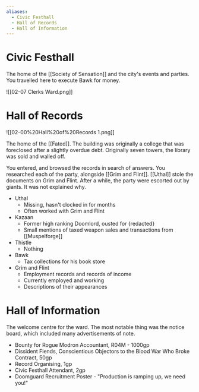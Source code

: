 ```yaml
---
aliases:
  - Civic Festhall
  - Hall of Records
  - Hall of Information
---
```

# Civic Festhall
The home of the [[Society of Sensation]] and the city's events and parties. You travelled here to execute Bawk for money.

![[02-07 Clerks Ward.png]]
# Hall of Records

![[02-00%20Hall%20of%20Records 1.png]]

The home of the [[Fated]]. The building was originally a college that was foreclosed after a slightly overdue debt. Originally seven towers, the library was sold and walled off.

You entered, and browsed the records in search of answers. You researched each of the party, alongside [[Grim and Flint]]. [[Uthal]] stole the documents on Grim and Flint. After a while, the party were escorted out by giants. It was not explained why.

- Uthal
	- Missing, hasn't clocked in for months
	- Often worked with Grim and Flint
- Kazaan
	- Former high ranking Doomlord, ousted for {redacted}
	- Small mentions of taxed weapon sales and transactions from [[Muspelforge]]
- Thistle
	- Nothing
- Bawk
	- Tax collections for his book store
- Grim and Flint
	- Employment records and records of income
	- Currently employed and working
	- Descriptions of their appearances
# Hall of Information
The welcome centre for the ward. The most notable thing was the notice board, which included many advertisements of note.

- Bounty for Rogue Modron Accountant, R04M - 1000gp
- Dissident Fiends, Conscientious Objectors to the Blood War Who Broke Contract, 50gp
- Record Organising, 1gp
- Civic Festhall Attendant, 2gp
- Doomguard Recruitment Poster - "Production is ramping up, we need you!"